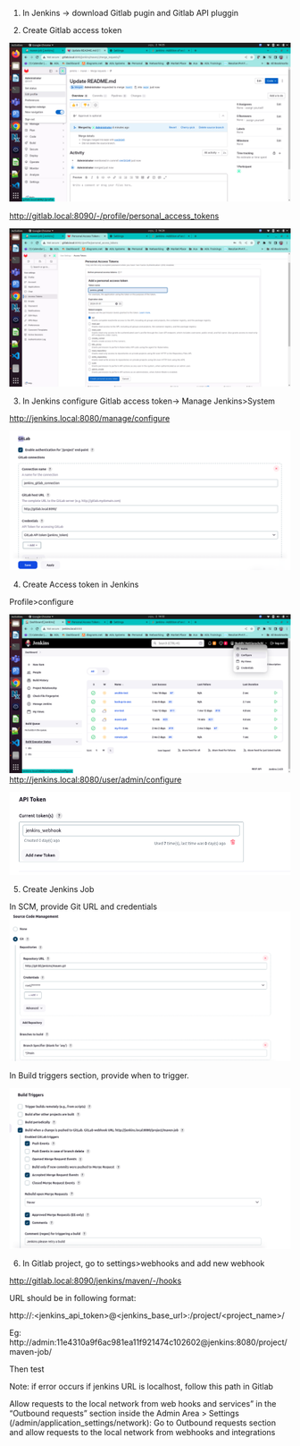 1. In Jenkins -> download Gitlab pugin and Gitlab API pluggin 

2. Create Gitlab access token 

![image-1](./images/access_token.png)

http://gitlab.local:8090/-/profile/personal_access_tokens 

![image-2](./images/access_token_2.png)

3. In Jenkins configure Gitlab access token-> Manage Jenkins>System 

http://jenkins.local:8080/manage/configure 

![image-3](./images/gitlab_token.png)

4. Create Access token in Jenkins 

Profile>configure 

![image-4](./images/jenkins_configure.png)
http://jenkins.local:8080/user/admin/configure 

![image-5](./images/api_token.png)

5. Create Jenkins Job 

In SCM, provide Git URL and credentials 
![image-5](./images/scm.png)

 

In Build triggers section, provide when to trigger. 

![image-5](./images/build_trigger.png)

6. In Gitlab project, go to settings>webhooks and add new webhook 

 

http://gitlab.local:8090/jenkins/maven/-/hooks 

URL should be in following format: 

http://<jenkins-user>:<jenkins_api_token>@<jenkins_base_url>:<port>/project/<project_name>/ 

Eg: http://admin:11e4310a9f6ac981ea11f921474c102602@jenkins:8080/project/maven-job/ 

 
Then test 

Note: if error occurs if jenkins URL is localhost, follow this path in Gitlab 

Allow requests to the local network from web hooks and services” in the “Outbound requests” section inside the Admin Area > Settings (/admin/application_settings/network): Go to Outbound requests section and allow requests to the local network from webhooks and integrations 

